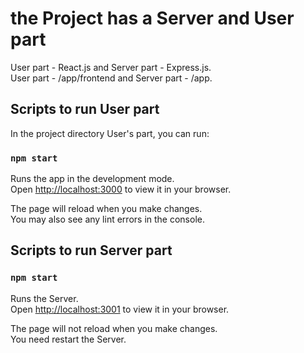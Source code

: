 # the Project has a Server and User part

User part - React.js and Server part - Express.js.\
User part - /app/frontend and Server part - /app.

## Scripts to run User part

In the project directory User's part, you can run:

### `npm start`

Runs the app in the development mode.\
Open [http://localhost:3000](http://localhost:3000) to view it in your browser.

The page will reload when you make changes.\
You may also see any lint errors in the console.

## Scripts to run Server part

### `npm start`

Runs the Server.\
Open [http://localhost:3001](http://localhost:3001) to view it in your browser.

The page will not reload when you make changes.\
You need restart the Server.
